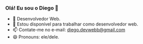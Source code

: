 ### Olá! Eu sou o Diego 👋

- 🌱 Desenvolvedor Web.
- 👯 Estou disponível para trabalhar como desenvolvedor web. 
- 📫 Contate-me no e-mail: diego.devwebb@gmail.com
- 😄 Pronouns: ele/dele. 


